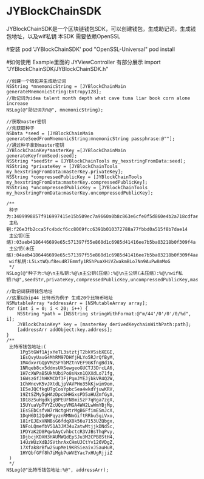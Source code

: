 # JYBlockChainSDK

JYBlockChainSDK是一个区块链钱包SDK，可以创建钱包，生成助记词，生成钱包地址，以及wif私钥
本SDK 需要依赖OpenSSL

#安装
    pod 'JYBlockChainSDK'
    pod "OpenSSL-Universal"
    pod install
    
#如何使用
    Example里面的 JYViewController 有部分展示 
    import "JYBlockChainSDK/JYBlockChainSDK.h"

    //创建一个钱包并生成助记词
    NSString *mnemonicString = [JYBlockChainMain generateMnemonicString:Entropy128];
    //助记词为idea talent month depth what cave tuna liar book corn alone increase
    NSLog(@"助记词为%@", mnemonicString);
    
    //获取master密钥
    //先获取种子
    NSData *seed = [JYBlockChainMain generateSeedFromMnemonicString:mnemonicString passphrase:@""];
    //通过种子拿到master密钥
    JYBlockChainKey*masterKey =[JYBlockChainMain generateKeyfromSeed:seed];
    NSString *seedStr = [JYBlockChainTools my_hexstringFromData:seed];
    NSString *privateKey = [JYBlockChainTools my_hexstringFromData:masterKey.privateKey];
    NSString *compressedPublicKey = [JYBlockChainTools my_hexstringFromData:masterKey.compressedPublicKey];
    NSString *uncompressedPublicKey = [JYBlockChainTools my_hexstringFromData:masterKey.uncompressedPublicKey];

    /**
     种子为:3409998857f916997415e15b509ec7a9660a0b8c863e6cfe0f5d860e4b2a718cdfaef64a861a59d6be0bef0cf638dbc9b86447b19576b1678552fa94535bc6f4
     主私钥:f26e3fb2cca5fc4bdcf6cc8069fcc6391b010372788a77fbbd0a515f8b7dae14
     主公钥(压缩):03aeb4186446699e65c571397f55e860d1c6985d41416ee7b5ba03218b0f309f4a
     主公钥(未压缩):04aeb4186446699e65c571397f55e860d1c6985d41416ee7b5ba03218b0f309f4aae627439a3304267f959f2d03906191f71ed7bb64ac2b94999def53aeb1ac1eb
     wif私钥:L5LxtWQuf8eu4R7Emmfy1RShPuaXHiVZwakmBLo7Nn9AuPw8mMoG
     */
    NSLog(@"种子为:%@\n主私钥:%@\n主公钥(压缩):%@\n主公钥(未压缩):%@\nwif私钥:%@",seedStr,privateKey,compressedPublicKey,uncompressedPublicKey,masterKey.wifPrivateKey);
    
    //助记词获得钱包地址
    //这里以bip44 比特币为例子 生成20个比特币地址
    NSMutableArray *addressArr = [NSMutableArray array];
    for (int i = 0; i < 20; i++) {
        NSString *path = [NSString stringWithFormat:@"m/44'/0'/0'/0/%d", i];
        JYBlockChainKey* key = [masterKey derivedKeychainWithPath:path];
        [addressArr addObject:key.address];
    }
    /**
     比特币钱包地址:(
         1Pg5tGWf1AjxYeTL3stztjT2bkVSsbXEGE,
         1EsQvyUauG4MhRM97DHfjHLYo5RJrQfByM,
         1M4dxvrGQpVMZSFYbMZtnVEF9GKfngBd1N,
         1NRqeb8cx5ddmsUXSewgeoGUCTJ3DrcLA6,
         1H7cXWPaB5UkhUbiPo8sNxn1QXXdLo71fg,
         16WszGfJhHKMCDf3FjPqmJYEJjbkVR4Q2W,
         1ChWncvK5vJXtdLjpVAVPHo35kKjwim9om,
         1E5eJQCfkgUTgCosYpbcSea4wkdYjuwKRV,
         19ZtSZMy5gHAzDpcbHHGxsPD5aHUZmfGyA,
         1D18zSuHgdkjgBPEUFN8miSzF7qRga7zgX,
         15UYuaVpTVYZcUQvpVMGA4WH2LwWmYBjMp,
         1EsSEbCsfvW7rNctgHtrMgB6FfimESmJcX,
         1DqH6D12QdHPqyznRMNmGiftRRbu5giVxo,
         181rEJExVNNBsG6fdqX8k56u7153UZQbgx,
         1NFoLQmefbV51A3JM34uZatwMtjjkDNdSc,
         1PDYaK2D8PqwbAyCvhbctcR3VJBsThqPvy,
         1DjbcjKDXH3HAUMWQdEpSJu3M2CPB8StH4,
         14UzWUzXdBJSVthrAxCHmUJCtYv126VDgZ,
         17Xfak8rBfw2SupMe19KRSieaivJ5auHuR,
         1HYQbfGFf8h7iMgb7uWVEYac7xHUgRjjiZ
     )
     */
    NSLog(@"比特币钱包地址:%@", addressArr);
    
    
